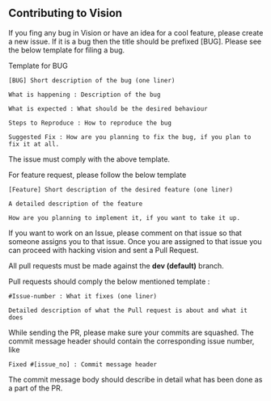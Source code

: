 ## Contributing to Vision

If you fing any bug in Vision or have an idea for a cool feature, please create a new issue.
If it is a bug then the title should be prefixed [BUG]. Please see the below template for filing a bug.

Template for BUG

```
[BUG] Short description of the bug (one liner)

What is happening : Description of the bug

What is expected : What should be the desired behaviour

Steps to Reproduce : How to reproduce the bug

Suggested Fix : How are you planning to fix the bug, if you plan to fix it at all.

```

The issue must comply with the above template.

For feature request, please follow the below template

```
[Feature] Short description of the desired feature (one liner)

A detailed description of the feature

How are you planning to implement it, if you want to take it up.

```
If you want to work on an Issue, please comment on that issue so that someone assigns you to that issue.
Once you are assigned to that issue you can proceed with hacking vision and sent a Pull Request.

All pull requests must be made against the **dev (default)** branch.

Pull requests should comply the below mentioned template :

```
#Issue-number : What it fixes (one liner)

Detailed description of what the Pull request is about and what it does

```

While sending the PR, please make sure your commits are squashed. The commit message header should contain the corresponding issue number,
like

``` Fixed #[issue_no] : Commit message header ```

The commit message body should describe in detail what has been done as a part of the PR.
